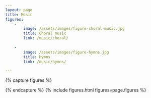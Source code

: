 ```yaml
---
layout: page
title: Music
figures:
    -
        image: /assets/images/figure-choral-music.jpg
        title: Choral music
        link: /music/choral/
        
    -
        image: /assets/images/figure-hymns.jpg
        title: Hymns
        link: /music/hymns/

---
```


{% capture figures %}

{% endcapture %}
{% include figures.html figures=page.figures %}